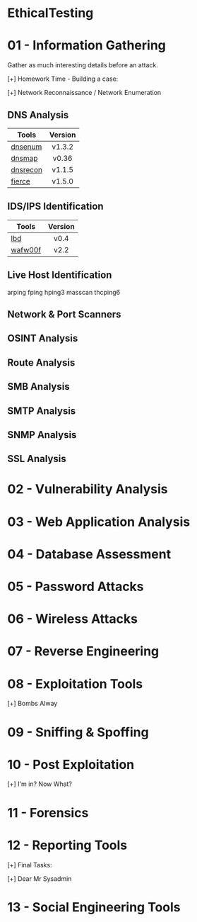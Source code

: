# EthicalTesting
# 01 - Information Gathering

Gather as much interesting details before an attack.

[+] Homework Time - Building a case:

[+] Network Reconnaissance / Network Enumeration

## DNS Analysis


| Tools         | Version       |
| ------------- |:-------------:|
|[dnsenum](https://github.com/SparrowOchon/dnsenum2 "Dnsenum is a perl script that enumerates DNS information.")| v1.3.2 |
|[dnsmap](https://github.com/resurrecting-open-source-projects/dnsmap " Scan for subdomains using bruteforcing techniques") | v0.36 |
|[dnsrecon](https://github.com/darkoperator/dnsrecon "DNS Enumeration Script")| v1.1.5 |
|[fierce](https://github.com/mschwager/fierce "A DNS reconnaissance tool for locating non-contiguous IP space.")| v1.5.0|

## IDS/IPS Identification

| Tools         | Version       |
| ------------- |:-------------:|
|[lbd](https://gitlab.com/kalilinux/packages/lbd "load balancing detector")| v0.4|
|[wafw00f](https://github.com/EnableSecurity/wafw00f "Web Application Firewall (WAF) Tool")| v2.2 | 

## Live Host Identification

arping
fping
hping3
masscan
thcping6

## Network & Port Scanners
## OSINT Analysis
## Route Analysis
## SMB Analysis
## SMTP Analysis
## SNMP Analysis
## SSL Analysis


# 02 - Vulnerability Analysis
# 03 - Web Application Analysis
# 04 - Database Assessment
# 05 - Password Attacks
# 06 - Wireless Attacks
# 07 - Reverse Engineering
# 08 - Exploitation Tools

[+] Bombs Alway

# 09 - Sniffing & Spoffing
# 10 - Post Exploitation

[+] I'm in? Now What?

# 11 - Forensics
# 12 - Reporting Tools

[+] Final Tasks: 

[+] Dear Mr Sysadmin

# 13 - Social Engineering Tools
